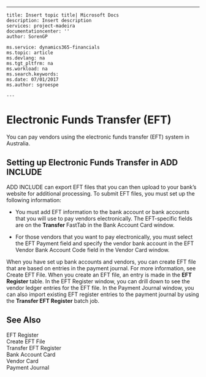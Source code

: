 ---
    title: Insert topic title| Microsoft Docs
    description: Insert description
    services: project-madeira
    documentationcenter: ''
    author: SorenGP

    ms.service: dynamics365-financials
    ms.topic: article
    ms.devlang: na
    ms.tgt_pltfrm: na
    ms.workload: na
    ms.search.keywords:
    ms.date: 07/01/2017
    ms.author: sgroespe

    ---
# Electronic Funds Transfer (EFT)
You can pay vendors using the electronic funds transfer \(EFT\) system in Australia.  
  
## Setting up Electronic Funds Transfer in ADD INCLUDE<!--[!INCLUDE[navnow](../../ApplicationDesign/includes/navnow_md.md)]-->  
 ADD INCLUDE<!--[!INCLUDE[navnow](../../ApplicationDesign/includes/navnow_md.md)]--> can export EFT files that you can then upload to your bank’s website for additional processing. To submit EFT files, you must set up the following information:  
  
-   You must add EFT information to the bank account or bank accounts that you will use to pay vendors electronically. The EFT-specific fields are on the **Transfer** FastTab in the Bank Account Card window.  
  
-   For those vendors that you want to pay electronically, you must select the EFT Payment field and specify the vendor bank account in the EFT Vendor Bank Account Code field in the Vendor Card window.  
  
 When you have set up bank accounts and vendors, you can create EFT file that are based on entries in the payment journal. For more information, see Create EFT File. When you create an EFT file, an entry is made in the **EFT Register** table. In the EFT Register window, you can drill down to see the vendor ledger entries for the EFT file. In the Payment Journal window, you can also import existing EFT register entries to the payment journal by using the **Transfer EFT Register** batch job.  
  
## See Also  
 EFT Register   
 Create EFT File   
 Transfer EFT Register   
 Bank Account Card   
 Vendor Card   
 Payment Journal